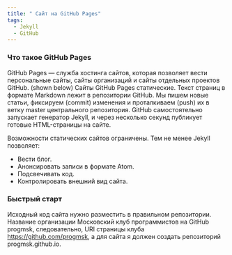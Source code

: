 ```yaml
---
title: " Сайт на GitHub Pages"
tags: 
  - Jekyll
  - GitHub
---
```


### Что такое GitHub Pages
GitHub Pages — служба хостинга сайтов, которая позволяет вести персональные сайты, сайты организаций и сайты 
отдельных проектов GitHub.
(shown below)
Сайты GitHub Pages статические. Текст страниц в формате Markdown лежит в репозитории GitHub. 
Мы пишем новые статьи, фиксируем (commit) изменения и проталкиваем (push) их в ветку master центрального репозитория. 
GitHub самостоятельно запускает генератор Jekyll, и через несколько секунд публикует готовые HTML-страницы на сайте.

Возможности статических сайтов ограничены. Тем не менее Jekyll позволяет:

- Вести блог.
- Анонсировать записи в формате Atom.
- Подсвечивать код.
- Контролировать внешний вид сайта.

### Быстрый старт

Исходный код сайта нужно разместить в правильном репозитории. Название организации Московский клуб программистов на GitHub progmsk, следовательно, 
URI страницы клуба https://github.com/progmsk, а для сайта я должен создать репозиторий progmsk.github.io.
